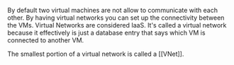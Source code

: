 By default two virtual machines are not allow to communicate with each other. By having virtual networks you can set up the connectivity between the VMs. Virtual Networks are considered IaaS. It's called a virtual network because it effectively is just a database entry that says which VM is connected to another VM.

The smallest portion of a virtual network is called a [[VNet]].